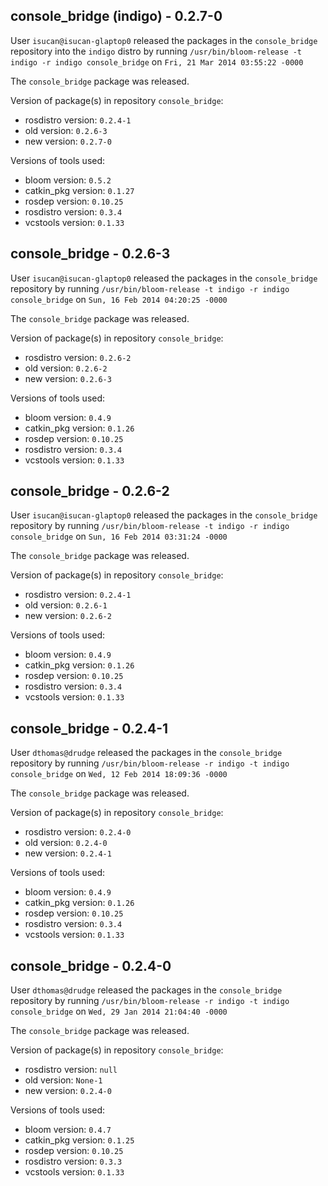 ## console_bridge (indigo) - 0.2.7-0

User `isucan@isucan-glaptop0` released the packages in the `console_bridge` repository into the `indigo` distro by running `/usr/bin/bloom-release -t indigo -r indigo console_bridge` on `Fri, 21 Mar 2014 03:55:22 -0000`

The `console_bridge` package was released.

Version of package(s) in repository `console_bridge`:
- rosdistro version: `0.2.4-1`
- old version: `0.2.6-3`
- new version: `0.2.7-0`

Versions of tools used:
- bloom version: `0.5.2`
- catkin_pkg version: `0.1.27`
- rosdep version: `0.10.25`
- rosdistro version: `0.3.4`
- vcstools version: `0.1.33`


## console_bridge - 0.2.6-3

User `isucan@isucan-glaptop0` released the packages in the `console_bridge` repository by running `/usr/bin/bloom-release -t indigo -r indigo console_bridge` on `Sun, 16 Feb 2014 04:20:25 -0000`

The `console_bridge` package was released.

Version of package(s) in repository `console_bridge`:
- rosdistro version: `0.2.6-2`
- old version: `0.2.6-2`
- new version: `0.2.6-3`

Versions of tools used:
- bloom version: `0.4.9`
- catkin_pkg version: `0.1.26`
- rosdep version: `0.10.25`
- rosdistro version: `0.3.4`
- vcstools version: `0.1.33`


## console_bridge - 0.2.6-2

User `isucan@isucan-glaptop0` released the packages in the `console_bridge` repository by running `/usr/bin/bloom-release -t indigo -r indigo console_bridge` on `Sun, 16 Feb 2014 03:31:24 -0000`

The `console_bridge` package was released.

Version of package(s) in repository `console_bridge`:
- rosdistro version: `0.2.4-1`
- old version: `0.2.6-1`
- new version: `0.2.6-2`

Versions of tools used:
- bloom version: `0.4.9`
- catkin_pkg version: `0.1.26`
- rosdep version: `0.10.25`
- rosdistro version: `0.3.4`
- vcstools version: `0.1.33`


## console_bridge - 0.2.4-1

User `dthomas@drudge` released the packages in the `console_bridge` repository by running `/usr/bin/bloom-release -r indigo -t indigo console_bridge` on `Wed, 12 Feb 2014 18:09:36 -0000`

The `console_bridge` package was released.

Version of package(s) in repository `console_bridge`:
- rosdistro version: `0.2.4-0`
- old version: `0.2.4-0`
- new version: `0.2.4-1`

Versions of tools used:
- bloom version: `0.4.9`
- catkin_pkg version: `0.1.26`
- rosdep version: `0.10.25`
- rosdistro version: `0.3.4`
- vcstools version: `0.1.33`


## console_bridge - 0.2.4-0

User `dthomas@drudge` released the packages in the `console_bridge` repository by running `/usr/bin/bloom-release -r indigo -t indigo console_bridge` on `Wed, 29 Jan 2014 21:04:40 -0000`

The `console_bridge` package was released.

Version of package(s) in repository `console_bridge`:
- rosdistro version: `null`
- old version: `None-1`
- new version: `0.2.4-0`

Versions of tools used:
- bloom version: `0.4.7`
- catkin_pkg version: `0.1.25`
- rosdep version: `0.10.25`
- rosdistro version: `0.3.3`
- vcstools version: `0.1.33`


